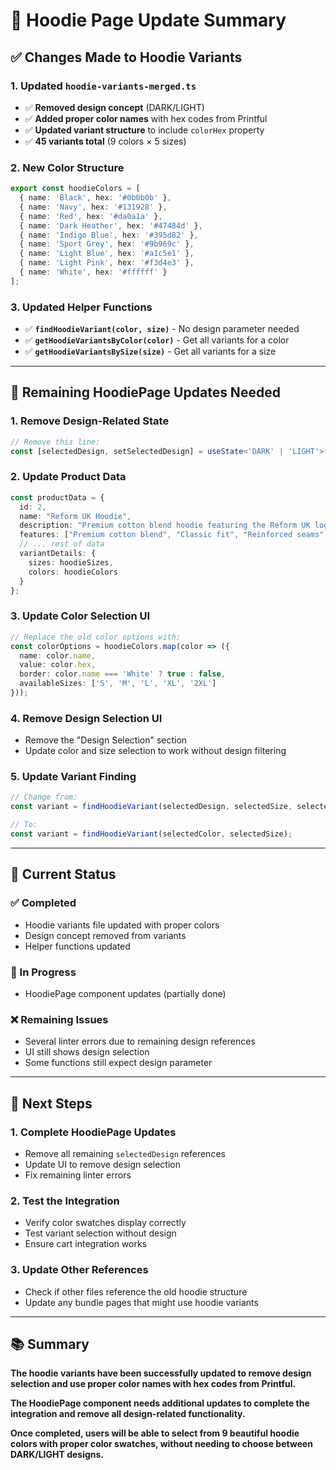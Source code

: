 # 🔧 Hoodie Page Update Summary

## ✅ **Changes Made to Hoodie Variants**

### **1. Updated `hoodie-variants-merged.ts`**
- ✅ **Removed design concept** (DARK/LIGHT)
- ✅ **Added proper color names** with hex codes from Printful
- ✅ **Updated variant structure** to include `colorHex` property
- ✅ **45 variants total** (9 colors × 5 sizes)

### **2. New Color Structure**
```typescript
export const hoodieColors = [
  { name: 'Black', hex: '#0b0b0b' },
  { name: 'Navy', hex: '#131928' },
  { name: 'Red', hex: '#da0a1a' },
  { name: 'Dark Heather', hex: '#47484d' },
  { name: 'Indigo Blue', hex: '#395d82' },
  { name: 'Sport Grey', hex: '#9b969c' },
  { name: 'Light Blue', hex: '#a1c5e1' },
  { name: 'Light Pink', hex: '#f3d4e3' },
  { name: 'White', hex: '#ffffff' }
];
```

### **3. Updated Helper Functions**
- ✅ **`findHoodieVariant(color, size)`** - No design parameter needed
- ✅ **`getHoodieVariantsByColor(color)`** - Get all variants for a color
- ✅ **`getHoodieVariantsBySize(size)`** - Get all variants for a size

---

## 🔧 **Remaining HoodiePage Updates Needed**

### **1. Remove Design-Related State**
```typescript
// Remove this line:
const [selectedDesign, setSelectedDesign] = useState<'DARK' | 'LIGHT'>('DARK');
```

### **2. Update Product Data**
```typescript
const productData = {
  id: 2,
  name: "Reform UK Hoodie",
  description: "Premium cotton blend hoodie featuring the Reform UK logo. Available in 9 beautiful colors with 5 size options. Made from high-quality materials for comfort and durability.",
  features: ["Premium cotton blend", "Classic fit", "Reinforced seams", "Pre-shrunk fabric", "Kangaroo pocket", "Screen-printed logo", "9 color options"],
  // ... rest of data
  variantDetails: {
    sizes: hoodieSizes,
    colors: hoodieColors
  }
};
```

### **3. Update Color Selection UI**
```typescript
// Replace the old color options with:
const colorOptions = hoodieColors.map(color => ({
  name: color.name,
  value: color.hex,
  border: color.name === 'White' ? true : false,
  availableSizes: ['S', 'M', 'L', 'XL', '2XL']
}));
```

### **4. Remove Design Selection UI**
- Remove the "Design Selection" section
- Update color and size selection to work without design filtering

### **5. Update Variant Finding**
```typescript
// Change from:
const variant = findHoodieVariant(selectedDesign, selectedSize, selectedColor);

// To:
const variant = findHoodieVariant(selectedColor, selectedSize);
```

---

## 🎯 **Current Status**

### **✅ Completed**
- Hoodie variants file updated with proper colors
- Design concept removed from variants
- Helper functions updated

### **🔄 In Progress**
- HoodiePage component updates (partially done)

### **❌ Remaining Issues**
- Several linter errors due to remaining design references
- UI still shows design selection
- Some functions still expect design parameter

---

## 🚀 **Next Steps**

### **1. Complete HoodiePage Updates**
- Remove all remaining `selectedDesign` references
- Update UI to remove design selection
- Fix remaining linter errors

### **2. Test the Integration**
- Verify color swatches display correctly
- Test variant selection without design
- Ensure cart integration works

### **3. Update Other References**
- Check if other files reference the old hoodie structure
- Update any bundle pages that might use hoodie variants

---

## 📚 **Summary**

**The hoodie variants have been successfully updated to remove design selection and use proper color names with hex codes from Printful.**

**The HoodiePage component needs additional updates to complete the integration and remove all design-related functionality.**

**Once completed, users will be able to select from 9 beautiful hoodie colors with proper color swatches, without needing to choose between DARK/LIGHT designs.**
